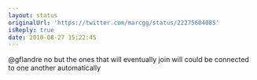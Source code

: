 ```yaml
---
layout: status
originalUrl: 'https://twitter.com/marcgg/status/22275604085'
isReply: true
date: 2010-08-27 15:22:45
---
```


@gflandre no but the ones that will eventually join will could be connected to one another automatically
